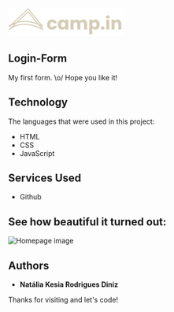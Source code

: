 
![Logo of the project](https://github.com/nataliakdiniz/camp-in/blob/main/images/logo.svg)


##  Login-Form
My first form. \o/ 
Hope you like it!


## Technology 

The languages that were used in this project:

* HTML
* CSS
* JavaScript

## Services Used

* Github


## See how beautiful it turned out:


![Homepage image](https://github.com/nataliakdiniz/camp-in/blob/main/images/login-form.png)

  ## Authors

  * **Natália Kesia Rodrigues Diniz** 

 Thanks for visiting and let's code!
